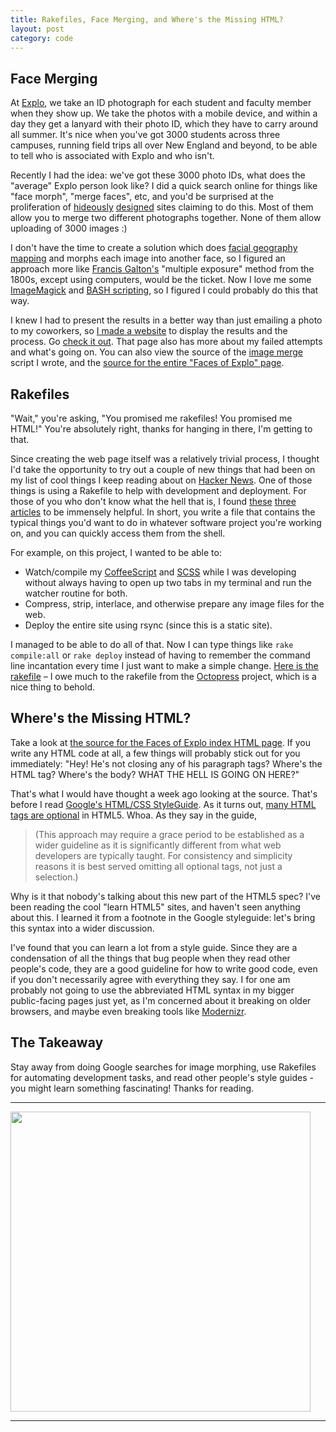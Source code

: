 ```yaml
---
title: Rakefiles, Face Merging, and Where's the Missing HTML?
layout: post
category: code
---
```


Face Merging
------------

At [Explo](http://www.explo.org), we take an ID photograph for each student and faculty member when they show up. We take the photos with a mobile device, and within a day they get a lanyard with their photo ID, which they have to carry around all summer. It's nice when you've got 3000 students across three campuses, running field trips all over New England and beyond, to be able to tell who is associated with Explo and who isn't.

Recently I had the idea: we've got these 3000 photo IDs, what does the "average" Explo person look like? I did a quick search online for things like "face morph", "merge faces", etc, and you'd be surprised at the proliferation of [hideously](http://www.mergingfaces.com/Index.php) [designed](http://www.morphthing.com/) sites claiming to do this. Most of them allow you to merge two different photographs together. None of them allow uploading of 3000 images :)

I don't have the time to create a solution which does [facial geography mapping](http://www.faceresearch.org/demos/average) and morphs each image into another face, so I figured an approach more like [Francis Galton's](http://www.faceresearch.org/tech/prototyping) "multiple exposure" method from the 1800s, except using computers, would be the ticket. Now I love me some [ImageMagick](http://imagemagick.org) and [BASH scripting](http://tldp.org/LDP/abs/html/), so I figured I could probably do this that way.

I knew I had to present the results in a better way than just emailing a photo to my coworkers, so [I made a website](http://www.explo.org/facesofexplo) to display the results and the process. Go [check it out](http://www.explo.org/facesofexplo). That page also has more about my failed attempts and what's going on. You can also view the source of the [image merge](https://gist.github.com/2490678) script I wrote, and the [source for the entire "Faces of Explo" page](https://github.com/exploration/faces-of-explo).



Rakefiles
---------

"Wait," you're asking, "You promised me rakefiles! You promised me HTML!" You're absolutely right, thanks for hanging in there, I'm getting to that.

Since creating the web page itself was a relatively trivial process, I thought I'd take the opportunity to try out a couple of new things that had been on my list of cool things I keep reading about on [Hacker News](http://news.ycombinator.com/). One of those things is using a Rakefile to help with development and deployment. For those of you who don't know what the hell that is, I found [these](http://jasonseifer.com/2010/04/06/rake-tutorial) [three](http://railscasts.com/episodes/66-custom-rake-tasks) [articles](http://www.jbarnette.com/2009/08/27/on-rake.html) to be immensely helpful. In short, you write a file that contains the typical things you'd want to do in whatever software project you're working on, and you can quickly access them from the shell. 

For example, on this project, I wanted to be able to:

- Watch/compile my [CoffeeScript](http://jashkenas.github.com/coffee-script/) and [SCSS](http://sass-lang.com/) while I was developing without always having to open up two tabs in my terminal and run the watcher routine for both.
- Compress, strip, interlace, and otherwise prepare any image files for the web.
- Deploy the entire site using rsync (since this is a static site).

I managed to be able to do all of that. Now I can type things like `rake compile:all` or `rake deploy` instead of having to remember the command line incantation every time I just want to make a simple change. [Here is the rakefile](https://github.com/exploration/faces-of-explo/blob/master/Rakefile) – I owe much to the rakefile from the [Octopress](http://octopress.org/) project, which is a nice thing to behold.


Where's the Missing HTML?
-------------------------

Take a look at [the source for the Faces of Explo index HTML page](https://github.com/exploration/faces-of-explo/blob/master/public/index.html). If you write any HTML code at all, a few things will probably stick out for you immediately: "Hey! He's not closing any of his paragraph tags? Where's the HTML tag? Where's the body? WHAT THE HELL IS GOING ON HERE?"

That's what I would have thought a week ago looking at the source. That's before I read [Google's HTML/CSS StyleGuide](http://google-styleguide.googlecode.com/svn/trunk/htmlcssguide.xml). As it turns out, [many HTML tags are optional](http://google-styleguide.googlecode.com/svn/trunk/htmlcssguide.xml?showone=Optional_tags#Optional_tags) in HTML5. Whoa. As they say in the guide, 

> (This approach may require a grace period to be established as a wider guideline as it is significantly different from what web developers are typically taught. For consistency and simplicity reasons it is best served omitting all optional tags, not just a selection.)
    
Why is it that nobody's talking about this new part of the HTML5 spec? I've been reading the cool "learn HTML5" sites, and haven't seen anything about this. I learned it from a footnote in the Google styleguide: let's bring this syntax into a wider discussion.

I've found that you can learn a lot from a style guide. Since they are a condensation of all the things that bug people when they read other people's code, they are a good guideline for how to write good code, even if you don't necessarily agree with everything they say. I for one am probably not going to use the abbreviated HTML syntax in my bigger public-facing pages just yet, as I'm concerned about it breaking on older browsers, and maybe even breaking tools like [Modernizr](http://www.modernizr.com/).



The Takeaway
------------

Stay away from doing Google searches for image morphing, use Rakefiles for automating development tasks, and read other people's style guides - you might learn something fascinating! Thanks for reading.


---

<a href="http://lab.explo.org/facesofexplo" target="_blank">
  <img src="http://lab.explo.org/facesofexplo/assets/images/1/1.jpg" width="480px">
</a>

---
